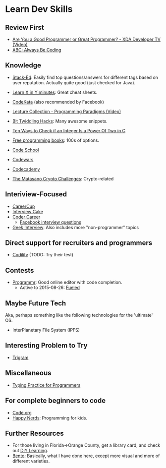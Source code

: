 # Learn Dev Skills #


## Review First ##
- [Are You a Good Programmer or Great Programmer? - XDA Developer TV  (Video)](http://www.xda-developers.com/careers-in-android-are-you-a-good-programmer-or-great-programmer-xda-developer-tv/)
- [ABC: Always Be Coding](https://medium.com/@davidbyttow/abc-always-be-coding-d5f8051afce2)


## Knowledge ##
- [Stack-Ed](http://www.stack-ed.com/): Easily find top questions/answers for different tags based on user reputation. Actually quite good (just checked for Java).
- [Learn X in Y minutes](http://learnxinyminutes.com/): Great cheat sheets.
- [CodeKata](http://codekata.com/) (also recommended by Facebook)
- [Lecture Collection - Programming Paradigms (Video)](https://www.youtube.com/view_play_list?p=9D558D49CA734A02)
- [Bit Twiddling Hacks](http://graphics.stanford.edu/~seander/bithacks.html): Many awesome snippets.
- [Ten Ways to Check if an Integer Is a Power Of Two in C](http://www.exploringbinary.com/ten-ways-to-check-if-an-integer-is-a-power-of-two-in-c/)
- [Free programming books](https://github.com/vhf/free-programming-books/blob/master/free-programming-books.md): 100s of options.

- [Code School](https://www.codeschool.com/)
- [Codewars](http://www.codewars.com/)
- [Codecademy](https://www.codecademy.com/)
- [The Matasano Crypto Challenges](http://cryptopals.com/): Crypto-related


## Interiview-Focused ##
- [CareerCup](http://www.careercup.com/)
- [Interview Cake](https://www.interviewcake.com/)
- [Coder Career](http://codercareer.blogspot.com/)
  - [Facebook interview questions](http://codercareer.blogspot.com/p/facebook-interview-questions.html)
- [Geek Interview](http://www.geekinterview.com/): Also includes more "non-programmer" topics


## Direct support for recruiters and programmers ##
- [Codility](https://codility.com/programmers/) (TODO: Try their test)


## Contests ##
- [Programmr](http://www.programmr.com/): Good online editor with code completion.
  - Active to 2015-08-26: [Fueled](http://www.programmr.com//FUELED-Programming-Contest)


## Maybe Future Tech
Aka, perhaps something like the following technologies for the 'ultimate' OS.
- InterPlanetary File System (IPFS)


## Interesting Problem to Try ##
- [Trigram](http://codekata.com/kata/kata14-tom-swift-under-the-milkwood/)


## Miscellaneous ##
- [Typing Practice for Programmers](https://typing.io/)


## For complete beginners to code ##
- [Code.org](https://code.org/)
- [Happy Nerds](http://www.happynerds.net/): Programming for kids.



## Further Resources ##
- For those living in Florida->Orange County, get a library card, and check out [DIY Learning](http://www.ocls.info/programs/diylearning/default.asp).
- [Bento](https://www.bento.io/): Basically, what I have done here, except more visual and more of different varieties.
